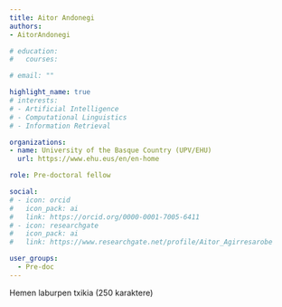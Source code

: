 ```yaml
---
title: Aitor Andonegi
authors:
- AitorAndonegi

# education:
#   courses:

# email: ""

highlight_name: true
# interests:
# - Artificial Intelligence
# - Computational Linguistics
# - Information Retrieval

organizations:
- name: University of the Basque Country (UPV/EHU)
  url: https://www.ehu.eus/en/en-home

role: Pre-doctoral fellow

social:
# - icon: orcid
#   icon_pack: ai
#   link: https://orcid.org/0000-0001-7005-6411
# - icon: researchgate
#   icon_pack: ai
#   link: https://www.researchgate.net/profile/Aitor_Agirresarobe

user_groups: 
  - Pre-doc
---
```


Hemen laburpen txikia (250 karaktere)
